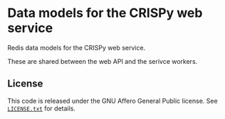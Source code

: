 Data models for the CRISPy web service
======================================

Redis data models for the CRISPy web service.

These are shared between the web API and the serivce workers.

License
-------
This code is released under the GNU Affero General Public license.
See [`LICENSE.txt`](LICENSE.txt) for details.
